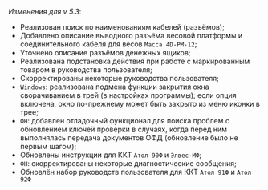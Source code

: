 _Изменения для v 5.3_:
- Реализован поиск по наименованиям кабелей (разъёмов);
- Добавлено описание выводного разъёма весовой платформы и соединительного кабеля для весов `Масса 4D-PM-12`;
- Уточнено описание разъёмов денежных ящиков;
- Реализована подстановка действия при работе с маркированным товаром в руководства пользователя;
- Скорректированы некоторые руководства пользователя;
- `Windows`: реализована подмена функции закрытия окна сворачиванием в трей (в настройках программы); если опция включена, окно по-прежнему может быть закрыто из меню иконки в трее;
- `ФН`: добавлен отладочный функционал для поиска проблем с обновлением ключей проверки в случаях, когда перед ним выполнялась передача документов ОФД (обновление было не первым шагом);
- Обновлены инструкции для ККТ `Атол 90Ф` и `Элвес-МФ`;
- `ФН`: скорректированы некоторые диагностические сообщения;
- Обновлён набор руководств пользователя для ККТ `Атол 91Ф` и `Атол 92Ф`
